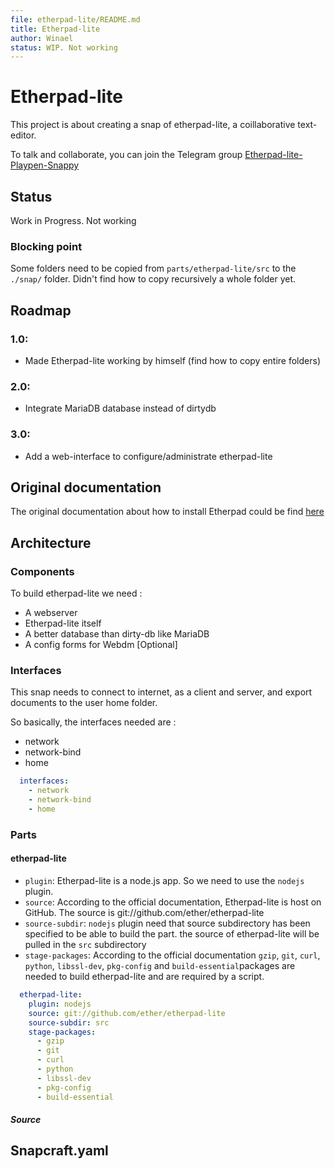 ```yaml
---
file: etherpad-lite/README.md
title: Etherpad-lite
author: Winael
status: WIP. Not working
---
```


Etherpad-lite
=============

This project is about creating a snap of etherpad-lite, a coillaborative text-editor.

To talk and collaborate, you can join the Telegram group [Etherpad-lite-Playpen-Snappy][1]

Status
------

Work in Progress. Not working

### Blocking point


Some folders need to be copied from `parts/etherpad-lite/src` to the `./snap/` folder. Didn't find how to copy recursively a whole folder yet.

Roadmap
-------

### 1.0:

- Made Etherpad-lite working by himself (find how to copy entire folders)

### 2.0:

- Integrate MariaDB database instead of dirtydb

### 3.0:

- Add a web-interface to configure/administrate etherpad-lite

Original documentation
----------------------

The original documentation about how to install Etherpad could be find [here][2]

Architecture
------------

### Components

To build etherpad-lite we need :

  - A webserver
  - Etherpad-lite itself
  - A better database than dirty-db like MariaDB 
  - A config forms for Webdm [Optional]

### Interfaces

This snap needs to connect to internet, as a client and server, and export documents to the user home folder. 

So basically, the interfaces needed are :

  - network
  - network-bind
  - home

````yaml
  interfaces:
    - network
    - network-bind
    - home
````

### Parts

#### etherpad-lite

- `plugin`: Etherpad-lite is a node.js app. So we need to use the `nodejs` plugin.
- `source`: According to the official documentation, Etherpad-lite is host on GitHub. The source is git://github.com/ether/etherpad-lite
- `source-subdir`: `nodejs` plugin need that source subdirectory has been specified to be able to build the part. the source of etherpad-lite will be pulled in the `src` subdirectory
- `stage-packages`: According to the official documentation `gzip`, `git`, `curl`, `python`, `libssl-dev`, `pkg-config` and `build-essential`packages are needed to build etherpad-lite and are required by a script. 

````yaml
  etherpad-lite:
    plugin: nodejs
    source: git://github.com/ether/etherpad-lite
    source-subdir: src
    stage-packages: 
      - gzip 
      - git 
      - curl 
      - python 
      - libssl-dev 
      - pkg-config 
      - build-essential
````

##### Source



Snapcraft.yaml
---------------



[1]: https://telegram.me/EtherpadLitePlaypenSnappy
[2]: https://github.com/ether/etherpad-lite#installation
